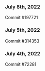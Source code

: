 ### July 8th, 2022

Commit #197721

### July 5th, 2022

Commit #314353


### July 4th, 2022

Commit #72281
